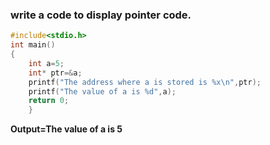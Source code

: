 ### write a code to display pointer code.
```c
#include<stdio.h>
int main()
{
    int a=5;
    int* ptr=&a;
    printf("The address where a is stored is %x\n",ptr);
    printf("The value of a is %d",a);
    return 0;
	} 
```
**Output=The value of a is 5**
